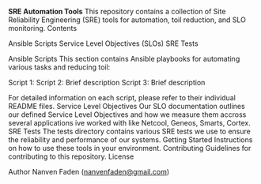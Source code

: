 **SRE Automation Tools**
This repository contains a collection of Site Reliability Engineering (SRE) tools for automation, toil reduction, and SLO monitoring.
Contents

Ansible Scripts
Service Level Objectives (SLOs)
SRE Tests

Ansible Scripts
This section contains Ansible playbooks for automating various tasks and reducing toil:

Script 1: 
Script 2: Brief description
Script 3: Brief description

For detailed information on each script, please refer to their individual README files.
Service Level Objectives
Our SLO documentation outlines our defined Service Level Objectives and how we measure them accross several applications ive worked with like Netcool, Geneos, Smarts, Cortex.
SRE Tests
The tests directory contains various SRE tests we use to ensure the reliability and performance of our systems.
Getting Started
Instructions on how to use these tools in your environment.
Contributing
Guidelines for contributing to this repository.
License

Author
Nanven Faden (nanvenfaden@gmail.com)
